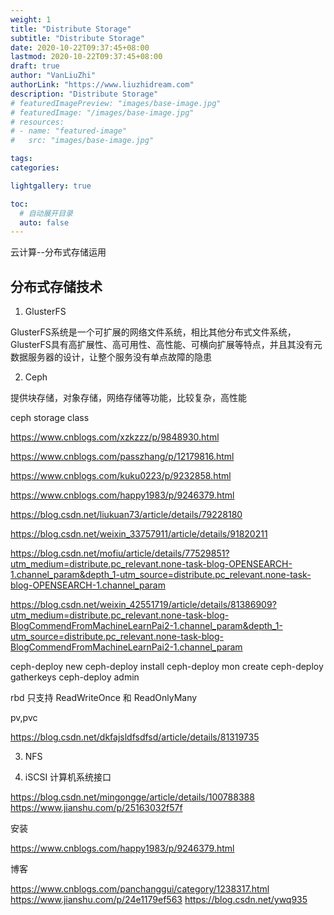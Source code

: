 ```yaml
---
weight: 1
title: "Distribute Storage"
subtitle: "Distribute Storage"
date: 2020-10-22T09:37:45+08:00
lastmod: 2020-10-22T09:37:45+08:00
draft: true
author: "VanLiuZhi"
authorLink: "https://www.liuzhidream.com"
description: "Distribute Storage"
# featuredImagePreview: "images/base-image.jpg"
# featuredImage: "/images/base-image.jpg"
# resources:
# - name: "featured-image"
#   src: "images/base-image.jpg"

tags: 
categories: 

lightgallery: true

toc:
  # 自动展开目录
  auto: false
---
```


云计算--分布式存储运用

<!--more-->

## 分布式存储技术

1. GlusterFS 

GlusterFS系统是一个可扩展的网络文件系统，相比其他分布式文件系统，GlusterFS具有高扩展性、高可用性、高性能、可横向扩展等特点，并且其没有元数据服务器的设计，让整个服务没有单点故障的隐患

2. Ceph

提供块存储，对象存储，网络存储等功能，比较复杂，高性能

ceph storage class

https://www.cnblogs.com/xzkzzz/p/9848930.html

https://www.cnblogs.com/passzhang/p/12179816.html

https://www.cnblogs.com/kuku0223/p/9232858.html

https://www.cnblogs.com/happy1983/p/9246379.html

https://blog.csdn.net/liukuan73/article/details/79228180

https://blog.csdn.net/weixin_33757911/article/details/91820211

https://blog.csdn.net/mofiu/article/details/77529851?utm_medium=distribute.pc_relevant.none-task-blog-OPENSEARCH-1.channel_param&depth_1-utm_source=distribute.pc_relevant.none-task-blog-OPENSEARCH-1.channel_param

https://blog.csdn.net/weixin_42551719/article/details/81386909?utm_medium=distribute.pc_relevant.none-task-blog-BlogCommendFromMachineLearnPai2-1.channel_param&depth_1-utm_source=distribute.pc_relevant.none-task-blog-BlogCommendFromMachineLearnPai2-1.channel_param


ceph-deploy new
ceph-deploy install
ceph-deploy mon create
ceph-deploy gatherkeys
ceph-deploy admin

rbd 只支持 ReadWriteOnce 和 ReadOnlyMany

pv,pvc

https://blog.csdn.net/dkfajsldfsdfsd/article/details/81319735


3. NFS

4. iSCSI 计算机系统接口


https://blog.csdn.net/mingongge/article/details/100788388
https://www.jianshu.com/p/25163032f57f


安装

https://www.cnblogs.com/happy1983/p/9246379.html


博客

https://www.cnblogs.com/panchanggui/category/1238317.html
https://www.jianshu.com/p/24e1179ef563
https://blog.csdn.net/ywq935